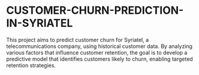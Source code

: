 # CUSTOMER-CHURN-PREDICTION-IN-SYRIATEL
This project aims to predict customer churn for Syriatel, a telecommunications company, using historical customer data. By analyzing various factors that influence customer retention, the goal is to develop a predictive model that identifies customers likely to churn, enabling targeted retention strategies.
